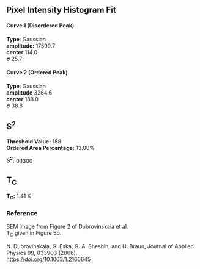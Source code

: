 ## Pixel Intensity Histogram Fit

#### Curve 1 (Disordered Peak)
**Type**: Gaussian\
**amplitude:** 17599.7\
**center** 114.0\
**σ** 25.7


#### Curve 2 (Ordered Peak)
**Type**: Gaussian\
**amplitude** 3264.6\
**center** 188.0\
**σ** 38.8

## S<sup>2</sup>

**Threshold Value:** 188\
**Ordered Area Percentage:** 13.00%


**S<sup>2</sup>:** 0.1300

## T<sub>C</sub>
**T<sub>C</sub>:**  1.41 K


### Reference
SEM image from Figure 2 of Dubrovinskaia et al.\
T<sub>C</sub> given in Figure 5b.


N. Dubrovinskaia, G. Eska, G. A. Sheshin, and H. Braun, Journal of Applied Physics 99, 033903 (2006).\
https://doi.org/10.1063/1.2166645
